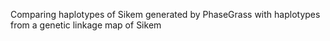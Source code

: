 Comparing haplotypes of Sikem generated by PhaseGrass with haplotypes from a genetic linkage map of Sikem

